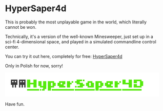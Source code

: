 # HyperSaper4d

This is probably the most unplayable game in the world, which literally cannot be won.

Technically, it's a version of the well-known Minesweeper, just set up in a sci-fi 4-dimensional space, and played in a simulated commandline control center.

You can try it out here, completely for free:
[HyperSaper4d](http://wiruje-astrolabium.pl/hs/)

Only in Polish for now, sorry!

![HyperSaper4d](/src-new/images/hs-logo.png)

Have fun.
